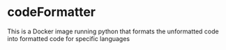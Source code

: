 # codeFormatter
This is a Docker image running python that formats the unformatted code into formatted code for specific languages
